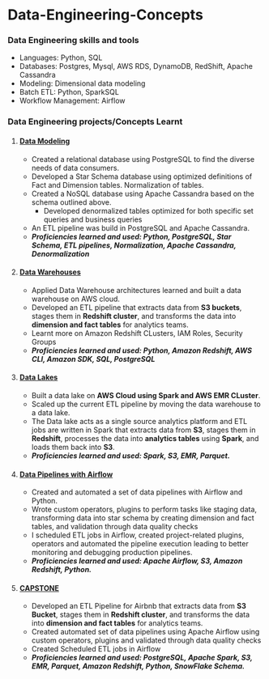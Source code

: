 # Data-Engineering-Concepts

### Data Engineering skills and tools
* Languages: Python, SQL
*  Databases: Postgres, Mysql, AWS RDS, DynamoDB, RedShift, Apache Cassandra
* Modeling: Dimensional data modeling
* Batch ETL: Python, SparkSQL
* Workflow Management: Airflow

### Data Engineering projects/Concepts Learnt
1. #### [Data Modeling](https://github.com/srujanreddyj/data-engineering-concepts/tree/master/Postgres-cassandra)
   * Created a relational database using PostgreSQL to find the diverse needs of data consumers.
   * Developed a Star Schema database using optimized definitions of Fact and Dimension tables. Normalization of tables.
   * Created a NoSQL database using Apache Cassandra based on the schema outlined above. 
      * Developed denormalized tables optimized for both specific set queries and business queries
   * An ETL pipeline was build in PostgreSQL and Apache Cassandra.
   * ***Proficiencies learned and used: Python, PostgreSQL, Star Schema, ETL pipelines, Normalization, Apache Cassandra, Denormalization***
2. #### [Data Warehouses](https://github.com/srujanreddyj/data-engineering-concepts/tree/master/datawarehouse)
   * Applied Data Warehouse architectures learned and built a data warehouse on AWS cloud. 
   * Developed an ETL pipeline that extracts data from **S3 buckets**, stages them in **Redshift cluster**, and transforms the data into **dimension and fact tables** for analytics teams.
   * Learnt more on Amazon Redshift CLusters, IAM Roles, Security Groups
   * ***Proficiencies learned and used: Python, Amazon Redshift, AWS CLI, Amazon SDK, SQL, PostgreSQL***
3. #### [Data Lakes](https://github.com/srujanreddyj/data-engineering-concepts/tree/master/Datalake)
   * Built a data lake on **AWS Cloud using Spark and AWS EMR CLuster**. 
   * Scaled up the current ETL pipeline by moving the data warehouse to a data lake.
   * The Data lake acts as a single source analytics platform and ETL jobs are written in Spark that extracts data from **S3**, stages them in **Redshift**, processes the data into **analytics tables** using **Spark**, and loads them back into **S3**.
   * ***Proficiencies learned and used: Spark, S3, EMR, Parquet.***
4. #### [Data Pipelines with Airflow](https://github.com/srujanreddyj/data-engineering-concepts/tree/master/airflow)
   * Created and automated a set of data pipelines with Airflow and Python.
   * Wrote custom operators, plugins to perform tasks like staging data, transforming data into star schema by creating dimension and fact tables, and validation through data quality checks
   * I scheduled ETL jobs in Airflow, created project-related plugins, operators and automated the pipeline execution leading to better monitoring and debugging production pipelines. 
   * ***Proficiencies learned and used: Apache Airflow, S3, Amazon Redshift, Python.***
5. #### [CAPSTONE](https://github.com/srujanreddyj/Data-Engineering-concepts/blob/master/airbnb_capstone/README.md)
    * Developed an ETL Pipeline for Airbnb that extracts data from **S3 Bucket**, stages them in **Redshift cluster**, and transforms the data into **dimension and fact tables** for analytics teams.
    * Created automated set of data pipelines using Apache Airflow using custom operators, plugins and validated through data quality checks
    * Created Scheduled ETL jobs in Airflow
    * ***Proficiencies learned and used: PostgreSQL, Apache Spark, S3, EMR, Parquet, Amazon Redshift, Python, SnowFlake Schema.***

